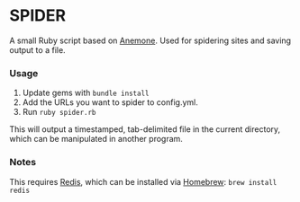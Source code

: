 # SPIDER

A small Ruby script based on [Anemone](http://anemone.rubyforge.org). Used for spidering sites and saving output to a file. 

### Usage

1. Update gems with <code>bundle install</code>
1. Add the URLs you want to spider to config.yml. 
1. Run <code>ruby spider.rb</code>

This will output a timestamped, tab-delimited file in the current directory, which can be manipulated in another program.

### Notes

This requires [Redis](http://redis.io), which can be installed via [Homebrew](http://mxcl.github.com/homebrew/): <code>brew install redis</code>
